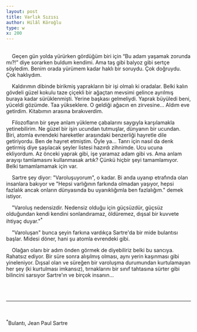 ```yaml
---
layout: post
title: Varlık Sızısı
author: Hilâl Köroğlu
type: w
x: 200
---
```

<br/>
&nbsp;&nbsp;&nbsp;&nbsp;Geçen gün yolda yürürken gördüğüm biri için “Bu adam yaşamak zorunda mı?!” diye sorarken buldum kendimi. Ama taş gibi balyoz gibi sertçe söyledim. Benim orada yürümem kadar haklı bir soruydu. Çok doğruydu. Çok haklıydım.

&nbsp;&nbsp;&nbsp;&nbsp;Kaldırımın dibinde birikmiş yaprakların bir işi olmalı ki oradalar. Belki kalın gövdeli güzel kokulu taze çiçekli bir ağaçtan mevsimi gelince ayrılmış buraya kadar sürüklenmişti. Yerine başkası gelmeliydi. Yaprak büyüledi beni, yüceldi gözümde. Taa yükseklere. O geldiği ağacın en zirvesine… Aldım eve getirdim. Kitabımın arasına bırakıverdim.

&nbsp;&nbsp;&nbsp;&nbsp;Filozofların bir şeye anlam yükleme çabalarını saygıyla karşılamakla yetinebilirim. Ne güzel bir işin ucundan tutmuşlar, dünyanın bir ucundan. Biri, atomla evrendeki hareketler arasındaki benzerliği hayretle dile getiriyordu. Ben de hayret etmiştim. Öyle ya... Tanrı için nasıl da denk getirmiş diye şaşılacak şeyler listesi hazırdı zihnimde. Ucu ucuna ekliyordum. Az önceki yaprak gibi, işe yaramaz adam gibi vs. Ama anlam arayışı tamlamasını kullanmasak artık? Çünkü hiçbir şeyi tamamlamıyor. Belki tamamlamamak için var.

&nbsp;&nbsp;&nbsp;&nbsp;Sartre şey diyor: "Varoluşuyorum", o kadar. Bi anda uyanıp etrafında olan insanlara bakıyor ve "Hepsi varlığının farkında olmadan yaşıyor, hepsi fazlalık ancak onların dünyasında bu uyanıklığımla ben fazlalığım." demek istiyor.

&nbsp;&nbsp;&nbsp;&nbsp;"Varoluş nedensizdir. Nedensiz olduğu için güçsüzdür, güçsüz olduğundan kendi kendini sonlandıramaz, öldüremez, dışsal bir kuvvete ihtiyaç duyar."<sup>*</sup>

&nbsp;&nbsp;&nbsp;&nbsp;"Varoluşan" bunca şeyin farkına vardıkça Sartre'da bir mide bulantısı başlar. Midesi döner, hani şu atomla evrendeki gibi.

&nbsp;&nbsp;&nbsp;&nbsp;Olağan olanı bir adım önden görmek de diyebiliriz belki bu sancıya. Rahatsız ediyor. Bir süre sonra alışılmış olması, aynı yerin kaşınması gibi yineleniyor. Dışsal olan ve süreğen bir varoluşma durumundan kurtulamayan her şey (ki kurtulması imkansız), tırnaklarını bir sınıf tahtasına sürter gibi bilincini sarsıyor Sartre'ın ve birçok insanın...

<br/>
<br/>

---

<br/>
<br/>
<sup>*</sup>Bulantı, Jean Paul Sartre

